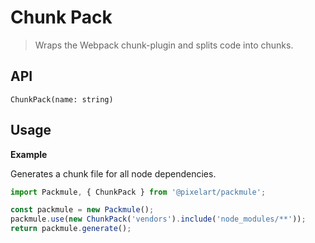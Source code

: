 # Chunk Pack
> Wraps the Webpack chunk-plugin and splits code into chunks.

## API
`ChunkPack(name: string)`

## Usage

**Example**

Generates a chunk file for all node dependencies.

```ts
import Packmule, { ChunkPack } from '@pixelart/packmule';

const packmule = new Packmule();
packmule.use(new ChunkPack('vendors').include('node_modules/**'));
return packmule.generate();
```
